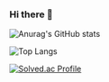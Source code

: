### Hi there 👋

<!--
**SH22Hwang/SH22Hwang** is a ✨ _special_ ✨ repository because its `README.md` (this file) appears on your GitHub profile.

Here are some ideas to get you started:

- 🔭 I’m currently working on ...
- 🌱 I’m currently learning ...
- 👯 I’m looking to collaborate on ...
- 🤔 I’m looking for help with ...
- 💬 Ask me about ...
- 📫 How to reach me: ...
- 😄 Pronouns: ...
- ⚡ Fun fact: ...
-->

![Anurag's GitHub stats](https://github-readme-stats.vercel.app/api?username=SH22Hwang&show_icons=true&theme=radical)

![Top Langs](https://github-readme-stats.vercel.app/api/top-langs/?username=SH22Hwang&layout=Demo&theme=radical)

[![Solved.ac Profile](http://mazassumnida.wtf/api/generate_badge?boj=ghkd3531)](https://solved.ac/ghkd3531)




